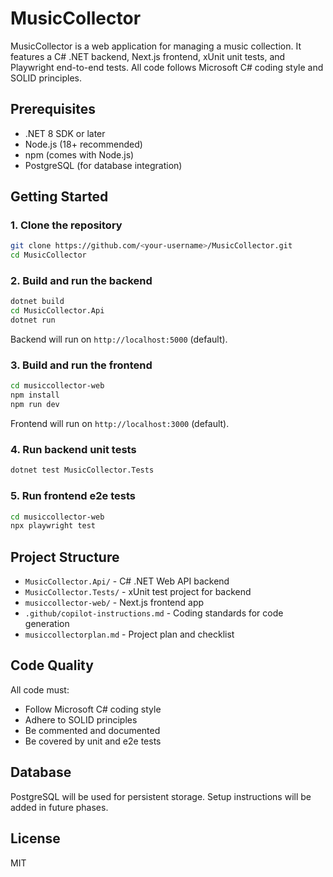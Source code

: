 # MusicCollector

MusicCollector is a web application for managing a music collection. It features a C# .NET backend, Next.js frontend, xUnit unit tests, and Playwright end-to-end tests. All code follows Microsoft C# coding style and SOLID principles.

## Prerequisites
- .NET 8 SDK or later
- Node.js (18+ recommended)
- npm (comes with Node.js)
- PostgreSQL (for database integration)

## Getting Started

### 1. Clone the repository
```bash
git clone https://github.com/<your-username>/MusicCollector.git
cd MusicCollector
```

### 2. Build and run the backend
```bash
dotnet build
cd MusicCollector.Api
dotnet run
```
Backend will run on `http://localhost:5000` (default).

### 3. Build and run the frontend
```bash
cd musiccollector-web
npm install
npm run dev
```
Frontend will run on `http://localhost:3000` (default).

### 4. Run backend unit tests
```bash
dotnet test MusicCollector.Tests
```

### 5. Run frontend e2e tests
```bash
cd musiccollector-web
npx playwright test
```

## Project Structure
- `MusicCollector.Api/` - C# .NET Web API backend
- `MusicCollector.Tests/` - xUnit test project for backend
- `musiccollector-web/` - Next.js frontend app
- `.github/copilot-instructions.md` - Coding standards for code generation
- `musiccollectorplan.md` - Project plan and checklist

## Code Quality
All code must:
- Follow Microsoft C# coding style
- Adhere to SOLID principles
- Be commented and documented
- Be covered by unit and e2e tests

## Database
PostgreSQL will be used for persistent storage. Setup instructions will be added in future phases.

## License
MIT

